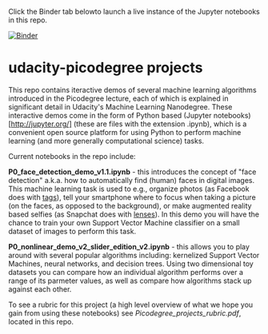 Click the Binder tab belowto launch a live instance of the Jupyter notebooks in this repo.

[![Binder](http://mybinder.org/badge.svg)](http://mybinder.org:/repo/jermwatt/udacity-picodegree)

# udacity-picodegree projects

This repo contains iteractive demos of several machine learning algorithms introduced in the Picodegree lecture, each of which is explained in significant detail in Udacity's Machine Learning Nanodegree.  These interactive demos come in the form of  Python based (Jupyter notebooks)[http://jupyter.org/]  (these are files with the extension .ipynb), which is a convenient open source platform for using Python to perform machine learning (and more generally computational science) tasks.

Current notebooks in the repo include:

**P0_face_detection_demo_v1.1.ipynb** - this introduces the concept of  "face detection" a.k.a. how to automatically find (human) faces in digital images.  This machine learning task is used to e.g., organize photos (as Facebook does with [tags](https://www.facebook.com/help/124970597582337)), tell your smartphone where to focus when taking a picture (on the faces, as opposed to the background), or make augmented reality based selfies (as Snapchat does with [lenses](https://support.snapchat.com/en-US/a/lenses1)).  In this demo you will have the chance to train your own Support Vector Machine classifier on a small dataset of images to perform this task.

**P0_nonlinear_demo_v2_slider_edition_v2.ipynb** - this allows you to play around with several popular algorithms including: kernelized Support Vector Machines, neural networks, and decision trees.  Using two dimensional toy datasets you can compare how an individual algorithm performs over a range of its parmeter values, as well as compare how algorithms stack up against each other.

To see a rubric for this project (a high level overview of what we hope you gain from using these notebooks) see *Picodegree_projects_rubric.pdf*, located in this repo.
